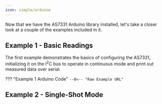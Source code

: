 ```yaml
---
icon: simple/arduino
---
```


Now that we have the AS7331 Arduino library installed, let's take a closer look at a couple of the examples included in it.

## Example 1 - Basic Readings

<!-- This generates a code snipped tied to the live repo and automatically updates. Make sure to link the raw file for the example. Open the raw file by navigating to the example file in GitHub and clicking the "Raw" button. Generic example listed below: -->

The first example demonstrates the basics of configuring the AS7331, initializing it on the I<sup>2</sup>C bus to operate in continuous mode and print out measured data over serial.

??? "Example 1 Arduino Code"
	```
	--8<-- "Raw Example URL"
	```

## Example 2 - Single-Shot Mode